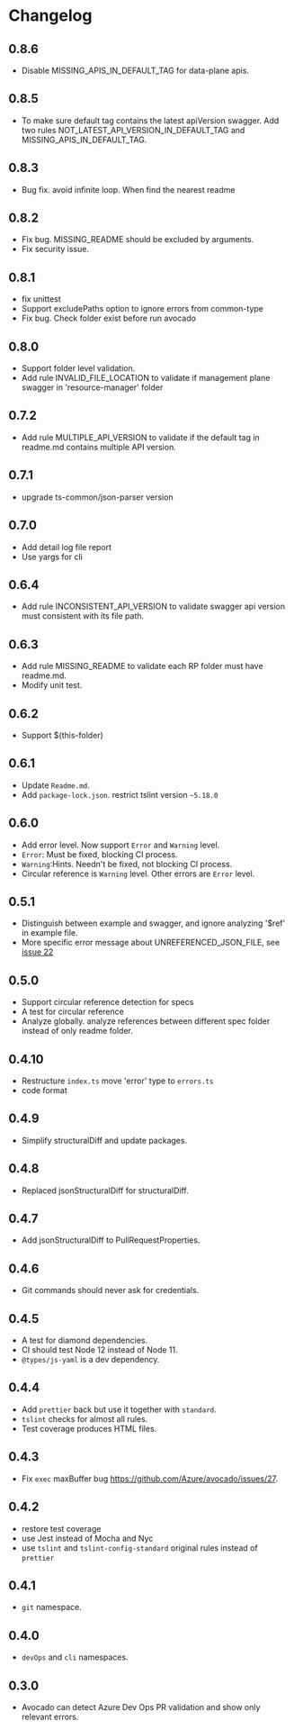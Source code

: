 # Changelog

## 0.8.6

- Disable MISSING_APIS_IN_DEFAULT_TAG for data-plane apis.

## 0.8.5

- To make sure default tag contains the latest apiVersion swagger. Add two rules NOT_LATEST_API_VERSION_IN_DEFAULT_TAG and MISSING_APIS_IN_DEFAULT_TAG.

## 0.8.3

- Bug fix. avoid infinite loop. When find the nearest readme

## 0.8.2

- Fix bug. MISSING_README should be excluded by arguments.
- Fix security issue.

## 0.8.1

- fix unittest
- Support excludePaths option to ignore errors from common-type
- Fix bug. Check folder exist before run avocado

## 0.8.0

- Support folder level validation.
- Add rule INVALID_FILE_LOCATION to validate if management plane swagger in 'resource-manager' folder

## 0.7.2

- Add rule MULTIPLE_API_VERSION to validate if the default tag in readme.md contains multiple API version.

## 0.7.1

- upgrade ts-common/json-parser version

## 0.7.0

- Add detail log file report
- Use yargs for cli

## 0.6.4

- Add rule INCONSISTENT_API_VERSION to validate swagger api version must consistent with its file path.

## 0.6.3

- Add rule MISSING_README to validate each RP folder must have readme.md.
- Modify unit test.

## 0.6.2

- Support \$(this-folder)

## 0.6.1

- Update `Readme.md`.
- Add `package-lock.json`. restrict tslint version `~5.18.0`

## 0.6.0

- Add error level. Now support `Error` and `Warning` level.
- `Error`: Must be fixed, blocking CI process.
- `Warning`:Hints. Needn't be fixed, not blocking CI process.
- Circular reference is `Warning` level. Other errors are `Error` level.

## 0.5.1

- Distinguish between example and swagger, and ignore analyzing '\$ref' in example file.
- More specific error message about UNREFERENCED_JSON_FILE, see [issue 22](https://github.com/Azure/avocado/issues/22)

## 0.5.0

- Support circular reference detection for specs
- A test for circular reference
- Analyze globally. analyze references between different spec folder instead of only readme folder.

## 0.4.10

- Restructure `index.ts` move 'error' type to `errors.ts`
- code format

## 0.4.9

- Simplify structuralDiff and update packages.

## 0.4.8

- Replaced jsonStructuralDiff for structuralDiff.

## 0.4.7

- Add jsonStructuralDiff to PullRequestProperties.

## 0.4.6

- Git commands should never ask for credentials.

## 0.4.5

- A test for diamond dependencies.
- CI should test Node 12 instead of Node 11.
- `@types/js-yaml` is a dev dependency.

## 0.4.4

- Add `prettier` back but use it together with `standard`.
- `tslint` checks for almost all rules.
- Test coverage produces HTML files.

## 0.4.3

- Fix `exec` maxBuffer bug https://github.com/Azure/avocado/issues/27.

## 0.4.2

- restore test coverage
- use Jest instead of Mocha and Nyc
- use `tslint` and `tslint-config-standard` original rules instead of `prettier`

## 0.4.1

- `git` namespace.

## 0.4.0

- `devOps` and `cli` namespaces.

## 0.3.0

- Avocado can detect Azure Dev Ops PR validation and show only relevant errors.
